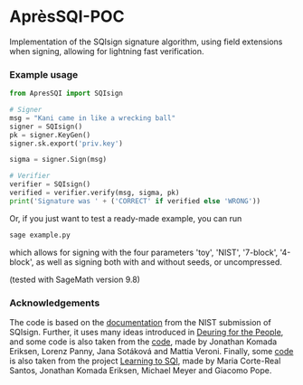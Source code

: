 # AprèsSQI-POC

Implementation of the SQIsign signature algorithm, using field extensions when signing, allowing for lightning fast verification. 

### Example usage
```python
from ApresSQI import SQIsign

# Signer
msg = "Kani came in like a wrecking ball"
signer = SQIsign()
pk = signer.KeyGen()
signer.sk.export('priv.key')

sigma = signer.Sign(msg)

# Verifier
verifier = SQIsign()
verified = verifier.verify(msg, sigma, pk)
print('Signature was ' + ('CORRECT' if verified else 'WRONG'))
```

Or, if you just want to test a ready-made example, you can run
```bash
sage example.py
```
which allows for signing with the four parameters 'toy', 'NIST', '7-block', '4-block', as well as signing both with and without seeds, or uncompressed.

(tested with SageMath version 9.8)

### Acknowledgements
The code is based on the [documentation](http://sqisign.org/spec/sqisign-20230601.pdf) from the NIST submission of SQIsign. Further, it uses many ideas introduced in [Deuring for the People](https://eprint.iacr.org/2023/106), and some code is also taken from the [code](https://github.com/friends-of-quaternions/deuring), made by Jonathan Komada Eriksen, Lorenz Panny, Jana Sotáková and Mattia Veroni. Finally, some [code](https://github.com/LearningToSQI/SQISign-SageMath) is also taken from the project [Learning to SQI](https://learningtosqi.github.io/), made by Maria Corte-Real Santos, Jonathan Komada Eriksen, Michael Meyer and Giacomo Pope.